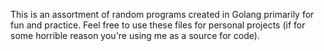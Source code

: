 This is an assortment of random programs created in Golang primarily for fun and practice. Feel free to use these files for personal projects (if for some horrible reason you're using me as a source for code).

